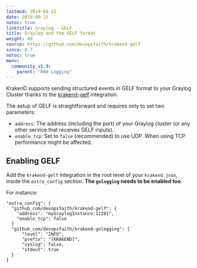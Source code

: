 ```yaml
---
lastmod: 2019-09-15
date: 2019-09-15
notoc: true
linktitle: Graylog - GELF
title: Graylog and the GELF format
weight: 40
source: https://github.com/devopsfaith/krakend-gelf
since: 0.7
notoc: true
menu:
  community_v1.3:
    parent: "090 Logging"
---
```

KrakenD supports sending structured events in GELF format to your Graylog Cluster thanks to the [krakend-gelf](https://github.com/devopsfaith/krakend-gelf) integration.

The setup of GELF is straightforward and requires only to set two parameters:

- `address`: The address (including the port) of your Graylog cluster (or any other service that receives GELF inputs).
- `enable_tcp`: Set to `false` (recommended) to use UDP. When using TCP performance might be affected.

## Enabling GELF
Add the `krakend-gelf` integration in the root level of your `krakend.json`, inside the `extra_config` section. **The `gologging` needs to be enabled too**.

For instance:

    "extra_config": {
      "github_com/devopsfaith/krakend-gelf": {
        "address": "myGraylogInstance:12201",
        "enable_tcp": false
      }
      "github_com/devopsfaith/krakend-gologging": {
          "level": "INFO",
          "prefix": "[KRAKEND]",
          "syslog": false,
          "stdout": true
      }
    }